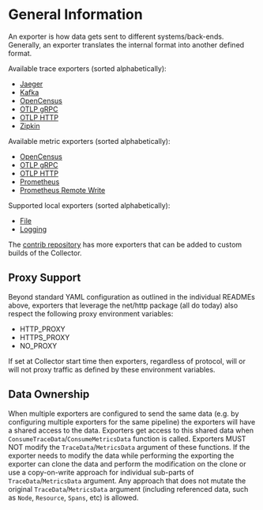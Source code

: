 # General Information

An exporter is how data gets sent to different systems/back-ends. Generally, an
exporter translates the internal format into another defined format.

Available trace exporters (sorted alphabetically):

- [Jaeger](jaegerexporter/README.md)
- [Kafka](kafkaexporter/README.md)
- [OpenCensus](opencensusexporter/README.md)
- [OTLP gRPC](otlpexporter/README.md)
- [OTLP HTTP](otlphttpexporter/README.md)
- [Zipkin](zipkinexporter/README.md)

Available metric exporters (sorted alphabetically):

- [OpenCensus](opencensusexporter/README.md)
- [OTLP gRPC](otlpexporter/README.md)
- [OTLP HTTP](otlphttpexporter/README.md)
- [Prometheus](prometheusexporter/README.md)
- [Prometheus Remote Write](prometheusremotewriteexporter/README.md)

Supported local exporters (sorted alphabetically):

- [File](fileexporter/README.md)
- [Logging](loggingexporter/README.md)

The [contrib
repository](https://github.com/open-telemetry/opentelemetry-collector-contrib)
has more exporters that can be added to custom builds of the Collector.

## Proxy Support

Beyond standard YAML configuration as outlined in the individual READMEs above,
exporters that leverage the net/http package (all do today) also respect the
following proxy environment variables:

- HTTP_PROXY
- HTTPS_PROXY
- NO_PROXY

If set at Collector start time then exporters, regardless of protocol,
will or will not proxy traffic as defined by these environment variables.

## Data Ownership

When multiple exporters are configured to send the same data (e.g. by configuring multiple
exporters for the same pipeline) the exporters will have a shared access to the data.
Exporters get access to this shared data when `ConsumeTraceData`/`ConsumeMetricsData`
function is called. Exporters MUST NOT modify the `TraceData`/`MetricsData` argument of
these functions. If the exporter needs to modify the data while performing the exporting
the exporter can clone the data and perform the modification on the clone or use a
copy-on-write approach for individual sub-parts of `TraceData`/`MetricsData` argument.
Any approach that does not mutate the original `TraceData`/`MetricsData` argument
(including referenced data, such as `Node`, `Resource`, `Spans`, etc) is allowed.
